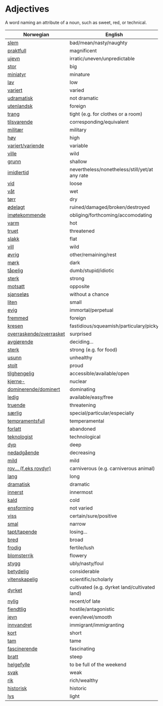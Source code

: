 # Adjectives

A word naming an attribute of a noun, such as sweet, red, or technical.

| Norwegian | English |
| --- | --- |
| [slem](https://www.ordnett.no/search?language=no&phrase=slem) | bad/mean/nasty/naughty |
| [praktfull](https://www.ordnett.no/search?language=no&phrase=praktfull) | magnificent |
| [ujevn](https://www.ordnett.no/search?language=no&phrase=ujevn) | irratic/uneven/unpredictable |
| [stor](https://www.ordnett.no/search?language=no&phrase=stor) | big |
| [miniatyr](https://www.ordnett.no/search?language=no&phrase=miniatyr) | minature |
| [lav](https://www.ordnett.no/search?language=no&phrase=lav) | low |
| [variert](https://www.ordnett.no/search?language=no&phrase=variert) | varied |
| [udramatisk](https://www.ordnett.no/search?language=no&phrase=udramatisk) | not dramatic |
| [utenlandsk](https://www.ordnett.no/search?language=no&phrase=utenlandsk) | foreign |
| [trang](https://www.ordnett.no/search?language=no&phrase=trang) | tight (e.g. for clothes or a room) |
| [tilsvarende](https://www.ordnett.no/search?language=no&phrase=tilsvarende) | corresponding/equivalent |
| [militær](https://www.ordnett.no/search?language=no&phrase=militær) | military |
| [høy](https://www.ordnett.no/search?language=no&phrase=høy) | high |
| [variert/variende](https://www.ordnett.no/search?language=no&phrase=variert/variende) | variable |
| [ville](https://www.ordnett.no/search?language=no&phrase=ville) | wild |
| [grunn](https://www.ordnett.no/search?language=no&phrase=grunn) | shallow |
| [imidlertid](https://www.ordnett.no/search?language=no&phrase=imidlertid) | nevertheless/nonetheless/still/yet/at any rate |
| [vid](https://www.ordnett.no/search?language=no&phrase=vid) | loose |
| [våt](https://www.ordnett.no/search?language=no&phrase=våt) | wet |
| [tørr](https://www.ordnett.no/search?language=no&phrase=tørr) | dry |
| [ødelagt](https://www.ordnett.no/search?language=no&phrase=ødelagt) | ruined/damaged/broken/destroyed |
| [imøtekommende](https://www.ordnett.no/search?language=no&phrase=imøtekommende) | obliging/forthcoming/accomodating |
| [varm](https://www.ordnett.no/search?language=no&phrase=varm) | hot |
| [truet](https://www.ordnett.no/search?language=no&phrase=truet) | threatened |
| [slakk](https://www.ordnett.no/search?language=no&phrase=slakk) | flat |
| [vill](https://www.ordnett.no/search?language=no&phrase=vill) | wild |
| [øvrig](https://www.ordnett.no/search?language=no&phrase=øvrig) | other/remaining/rest |
| [mørk](https://www.ordnett.no/search?language=no&phrase=mørk) | dark |
| [tåpelig](https://www.ordnett.no/search?language=no&phrase=tåpelig) | dumb/stupid/idiotic |
| [sterk](https://www.ordnett.no/search?language=no&phrase=sterk) | strong |
| [motsatt](https://www.ordnett.no/search?language=no&phrase=motsatt) | opposite |
| [sjanseløs](https://www.ordnett.no/search?language=no&phrase=sjanseløs) | without a chance |
| [liten](https://www.ordnett.no/search?language=no&phrase=liten) | small |
| [evig](https://www.ordnett.no/search?language=no&phrase=evig) | immortal/perpetual |
| [fremmed](https://www.ordnett.no/search?language=no&phrase=fremmed) | foreign |
| [kresen](https://www.ordnett.no/search?language=no&phrase=kresen) | fastidious/squeamish/particulary/picky |
| [overraskende/overrasket](https://www.ordnett.no/search?language=no&phrase=overraskende/overrasket) | surprised |
| [avgjørende](https://www.ordnett.no/search?language=no&phrase=avgjørende) | deciding... |
| [sterk](https://www.ordnett.no/search?language=no&phrase=sterk) | strong (e.g. for food) |
| [usunn](https://www.ordnett.no/search?language=no&phrase=usunn) | unhealthy |
| [stolt](https://www.ordnett.no/search?language=no&phrase=stolt) | proud |
| [tilghengelig](https://www.ordnett.no/search?language=no&phrase=tilghengelig) | accessible/available/open |
| [kjerne-](https://www.ordnett.no/search?language=no&phrase=kjerne-) | nuclear |
| [dominerende/dominert](https://www.ordnett.no/search?language=no&phrase=dominerende/dominert) | dominating |
| [ledig](https://www.ordnett.no/search?language=no&phrase=ledig) | available/easy/free |
| [truende](https://www.ordnett.no/search?language=no&phrase=truende) | threatening |
| [særlig](https://www.ordnett.no/search?language=no&phrase=særlig) | special/particular/especially |
| [tempramentsfull](https://www.ordnett.no/search?language=no&phrase=tempramentsfull) | temperamental |
| [forlatt](https://www.ordnett.no/search?language=no&phrase=forlatt) | abandoned |
| [teknologist](https://www.ordnett.no/search?language=no&phrase=teknologist) | technological |
| [dyp](https://www.ordnett.no/search?language=no&phrase=dyp) | deep |
| [nedadgående](https://www.ordnett.no/search?language=no&phrase=nedadgående) | decreasing |
| [mild](https://www.ordnett.no/search?language=no&phrase=mild) | mild |
| [rov... (f.eks rovdyr)](https://www.ordnett.no/search?language=no&phrase=rov...%20(f.eks%20rovdyr)) | carniverous (e.g. carniverous animal) |
| [lang](https://www.ordnett.no/search?language=no&phrase=lang) | long |
| [dramatisk](https://www.ordnett.no/search?language=no&phrase=dramatisk) | dramatic |
| [innerst](https://www.ordnett.no/search?language=no&phrase=innerst) | innermost |
| [kald](https://www.ordnett.no/search?language=no&phrase=kald) | cold |
| [ensforming](https://www.ordnett.no/search?language=no&phrase=ensforming) | not varied |
| [viss](https://www.ordnett.no/search?language=no&phrase=viss) | certain/sure/positive |
| [smal](https://www.ordnett.no/search?language=no&phrase=smal) | narrow |
| [tapt/tapende](https://www.ordnett.no/search?language=no&phrase=tapt/tapende) | losing... |
| [bred](https://www.ordnett.no/search?language=no&phrase=bred) | broad |
| [frodig](https://www.ordnett.no/search?language=no&phrase=frodig) | fertile/lush |
| [blomsterrik](https://www.ordnett.no/search?language=no&phrase=blomsterrik) | flowery |
| [stygg](https://www.ordnett.no/search?language=no&phrase=stygg) | ubly/nasty/foul |
| [betydelig](https://www.ordnett.no/search?language=no&phrase=betydelig) | considerable |
| [vitenskapelig](https://www.ordnett.no/search?language=no&phrase=vitenskapelig) | scientific/scholarly |
| [dyrket](https://www.ordnett.no/search?language=no&phrase=dyrket) | cultivated (e.g. dyrket land/cultivated land) |
| [nylig](https://www.ordnett.no/search?language=no&phrase=nylig) | recent/of late |
| [fiendtlig](https://www.ordnett.no/search?language=no&phrase=fiendtlig) | hostile/antagonistic |
| [jevn](https://www.ordnett.no/search?language=no&phrase=jevn) | even/level/smooth |
| [innvandret](https://www.ordnett.no/search?language=no&phrase=innvandret) | immigrant/immigranting |
| [kort](https://www.ordnett.no/search?language=no&phrase=kort) | short |
| [tam](https://www.ordnett.no/search?language=no&phrase=tam) | tame |
| [fascinerende](https://www.ordnett.no/search?language=no&phrase=fascinerende) | fascinating |
| [bratt](https://www.ordnett.no/search?language=no&phrase=bratt) | steep |
| [helgefylle](https://www.ordnett.no/search?language=no&phrase=helgefylle) | to be full of the weekend |
| [svak](https://www.ordnett.no/search?language=no&phrase=svak) | weak |
| [rik](https://www.ordnett.no/search?language=no&phrase=rik) | rich/wealthy |
| [historisk](https://www.ordnett.no/search?language=no&phrase=historisk) | historic |
| [lys](https://www.ordnett.no/search?language=no&phrase=lys) | light |

